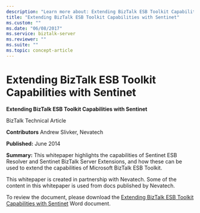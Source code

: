 ```yaml
---
description: "Learn more about: Extending BizTalk ESB Toolkit Capabilities with Sentinet"
title: "Extending BizTalk ESB Toolkit Capabilities with Sentinet"
ms.custom: ""
ms.date: "06/08/2017"
ms.service: biztalk-server
ms.reviewer: ""
ms.suite: ""
ms.topic: concept-article
---
```

# Extending BizTalk ESB Toolkit Capabilities with Sentinet
**Extending BizTalk ESB Toolkit Capabilities with Sentinet**

 BizTalk Technical Article

 **Contributors** Andrew Slivker, Nevatech

 **Published:** June 2014

 **Summary:** This whitepaper highlights the capabilities of Sentinet ESB Resolver and Sentinet BizTalk Server Extensions, and how these can be used to extend the capabilities of Microsoft BizTalk ESB Toolkit.

 This whitepaper is created in partnership with Nevatech. Some of the content in this whitepaper is used from docs published by Nevatech.

 To review the document, please download the [Extending BizTalk ESB Toolkit Capabilities with Sentinet](https://download.microsoft.com/download/6/D/E/6DEE8EE9-0F26-4991-8FE5-B0E5239C0980/BizTalkESBSentinent.docx) Word document.
